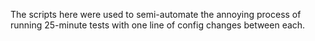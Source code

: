 The scripts here were used to semi-automate the annoying process of running 
25-minute tests with one line of config changes between each.
